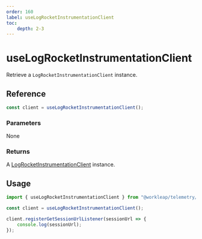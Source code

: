 ```yaml
---
order: 160
label: useLogRocketInstrumentationClient
toc:
    depth: 2-3
---
```


# useLogRocketInstrumentationClient

Retrieve a `LogRocketInstrumentationClient` instance.

## Reference

```ts
const client = useLogRocketInstrumentationClient();
```

### Parameters

None

### Returns

A [LogRocketInstrumentationClient](../../logrocket/reference/LogRocketInstrumentationClient.md) instance.

## Usage

```ts !#3
import { useLogRocketInstrumentationClient } from "@workleap/telemetry/react";

const client = useLogRocketInstrumentationClient();

client.registerGetSessionUrlListener(sessionUrl => {
    console.log(sessionUrl);
});
```
